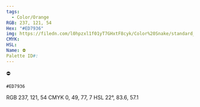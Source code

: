 ```yaml
---
tags:
  - Color/Orange
RGB: 237, 121, 54
Hex: "#ED7936"
img: https://filedn.com/l0hpzxl1f01yT7GHxtF8cyk/Color%20Snake/standard_csv_to_svg//ED7936.svg
CMYK: 
HSL: 
Name: ⛔️
Palette ID#:
---
```

⛔️
```palette
#ED7936
```
RGB 237, 121, 54
CMYK	0, 49, 77, 7
HSL	22°, 83.6, 57.1